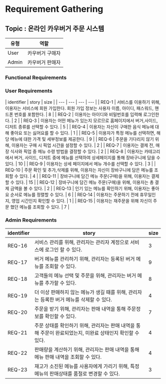 # Requirement Gathering

## Topic : 온라인 카우버거 주문 시스템

| 유형  | 역할            |
| ----- | --------------- |
| User  | 카우버거 구매자 |
| Admin | 카우버거 판매자 |

### Functional Requirements


### User Requirements

| identifier | story | size |
| --- | --- | --- | --- |
| REQ-1 | 서비스를 이용하기 위해, 이용자는 서비스에 회원 가입한다. 회원 가입 정보는 사용자 이름, 아이디, 패스워드, 핸드폰 번호를 포함한다. | 8 |
| REQ-2 | 이용자는 아이디와 비밀번호를 입력해 로그인한다. | 2 |
| REQ-3 | 이용자는 어떤 메뉴가 있는지 모르므로 홈페이지에서 버거,사이드,디저트 종류를 선택할 수 있다. | 5 |
| REQ-4 | 이용자는 자신이 구매한 음식 메뉴에 대해 좋아요 또는 싫어요를 할 수 있다. | 1 |
| REQ-5 | 이용자가 특정 메뉴를 선택하면, 해당 메뉴에 대한 가격 및 세부정보를 제공한다. | 9 |
| REQ-6 | 주문을 기다리지 않기 위해, 이용자는 구매 시 픽업 시간을 설정할 수 있다. | 2 |
| REQ-7 | 이용자는 결제 전, 매장 식사와 픽업 중 메뉴 수령 방법을 결정할 수 있다. | 2 |
| REQ-8 | 이용자는 카테고리에서 버거, 사이드, 디저트 중에 메뉴를 선택하여 상세페이지를 통해 장바구니에 담을 수 있다. | 10 |
| REQ-9 | 이용자는 상세 페이지에서 메뉴 개수를 선택할 수 있다. | 3 |
| REQ-10 | 주문 확인 및 추가,삭제를 위해, 이용자는 자신이 장바구니에 담은 메뉴를 조회할 수 있다. | 4 |
| REQ-11 | 장바구니에 담긴 메뉴 주문(구매)을 위해, 이용자는 결제할 수 있다. | 15 |
| REQ-12 | 장바구니에 담긴 메뉴 주문(구매)을 위해, 이용자는 총 결제 금액을 볼 수 있다. | 2 |
| REQ-13 | 인기 있는 메뉴를 확인하기 위해, 이용자는 좋아요 순서로 메뉴를 정렬할 수 있다. | 6 |
| REQ-14 | 이용자는 주문하기 전에 휴무일인지, 영업 시간인지 확인할 수 있다. | 1 |
| REQ-15 |  이용자는 재주문을 위해 자신이 주문 했던 메뉴를 조회할 수 있다. | 7 |

### Admin Requirements

| identifier | story | size |
| --- | --- | --- |
| REQ-16 | 서비스 관리를 위해, 관리자는 관리자 계정으로 서비스에 로그인 할 수 있다. | 3 |
| REQ-17 | 버거 메뉴를 관리하기 위해, 관리자는 등록된 버거 메뉴를 조회할 수 있다. | 9 |
| REQ-18 | 고객들의 메뉴 선택 및 주문을 위해, 관리자는 버거 메뉴를 추가할 수 있다. | 8 |
| REQ-19 | 더 이상 판매하지 않는 메뉴가 생길 때를 위해, 관리자는 등록한 버거 메뉴를 삭제할 수 있다. | 4 |
| REQ-20 | 주문을 받기 위해, 관리자는 판매 내역을 통해 주문정보를 확인할 수 있다. | 7 |
| REQ-21 | 주문 상태를 확인하기 위해, 관리자는 판매 내역을 통해 주문이 완료되었는지, 미완료 상태인지 확인할 수 있다. | 4 |
| REQ-22 | 판매량을 계산하기 위해, 관리자는 판매 내역을 통해 메뉴 판매 내역을 조회할 수 있다. | 4 |
| REQ-23 | 재고가 소진된 메뉴를 사용자에게 가리기 위해, 특정 메뉴의 판매상태를 품절로 변경할 수 있다. | 3 |

